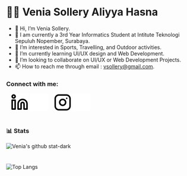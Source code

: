 
# 👩‍💻 Venia Sollery Aliyya Hasna

- 👋 Hi, I’m Venia Sollery.
- 🎒 I am currently a 3rd Year Informatics Student at Intitute Teknologi Sepuluh Nopember, Surabaya.
- 👀 I’m interested in Sports, Travelling, and Outdoor activities.
- 🌱 I’m currently learning UI/UX design and Web Development.
- 💞️ I’m looking to collaborate on UI/UX or Web Development Projects.
- 📫 How to reach me through email : vsollery@gmail.com.

### Connect with me:

&nbsp;&nbsp;
[![website](./img/linkedin-light.svg)](https://linkedin.com/in/venia-hasna#gh-light-mode-only)
[![website](./img/linkedin-dark.svg)](https://linkedin.com/in/venia-hasna#gh-dark-mode-only)
&nbsp;&nbsp;
[![website](./img/instagram-light.svg)](https://instagram.com/veniahsn#gh-light-mode-only)
[![website](./img/instagram-dark.svg)](https://instagram.com/veniahsn#gh-dark-mode-only)

#

###  📊 Stats

![Venia's github stat-dark](https://github-readme-stats.vercel.app/api/?username=Vsollery&show_icons=true&hide=stars,prs&theme=tokyonight&count_private=true)

<!-- <a href="https://github.com/Vsollery">
  <img align="center" src="https://github-readme-stats.vercel.app/api/?username=Vsollery&show_icons=true&hide=stars,prs&theme=tokyonight&count_private=true"/>
</a>
<a href="https://github.com/Vsollery">
  <img align="center" src="https://github-readme-stats.vercel.app/api/top-langs/?username=Vsollery&layout=compact"/>
</a> -->

#

![Top Langs](https://github-readme-stats.vercel.app/api/top-langs/?username=Vsollery&layout=compact)

<!---
Vsollery/Vsollery is a ✨ special ✨ repository because its `README.md` (this file) appears on your GitHub profile.
You can click the Preview link to take a look at your changes.
--->
